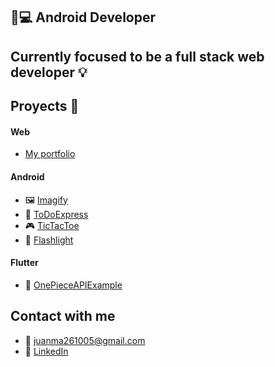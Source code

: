 ## 📱💻 Android Developer
## Currently focused to be a full stack web developer 💡

## Proyects 📘

#### Web
- [My portfolio](https://github.com/juanmadev5/me)

#### Android
- 🖼️ [Imagify](https://github.com/juanmadev5/Imagify)
- 📑 [ToDoExpress](https://github.com/juanmadev5/ToDoExpress)
- 🎮 [TicTacToe](https://github.com/juanmadev5/TicTacToe)
- 🔦 [Flashlight](https://github.com/juanmadev5/Flashlight)

#### Flutter
- 📱 [OnePieceAPIExample](https://github.com/juanmadev5/onepieceapiexample)

## Contact with me
- 📧 juanma261005@gmail.com
- 🔗 [LinkedIn](www.linkedin.com/in/juan-manuel-velázquez-ba8a342ba)

